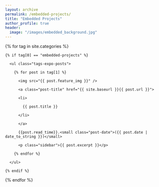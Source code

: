 ```yaml
---
layout: archive
permalink: /embedded-projects/
title: "Embedded Projects"
author_profile: true
header:
  image: "/images/embedded_background.jpg"
---
```


<div class="tags-expo-section">

  {% for tag in site.categories %}

    {% if tag[0] == "embedded-projects" %}

      <ul class="tags-expo-posts">

        {% for post in tag[1] %}

          <img src="{{ post.feature_img }}" />

          <a class="post-title" href="{{ site.baseurl }}{{ post.url }}">

          <li>

            {{ post.title }}

          </li>

          </a>

          {{post.read_time}}.<small class="post-date">({{ post.date | date_to_string }})</small>

          <p class="sidebar">{{ post.excerpt }}</p>

        {% endfor %}

      </ul>

    {% endif %}

  {% endfor %}

</div>
